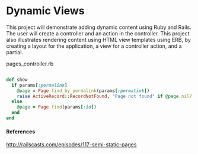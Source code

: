# Dynamic Views

This project will demonstrate adding dynamic content using Ruby and Rails. The user will create a controller and an action in the controller.  This project also illustrates rendering content using HTML view templates using ERB, by creating a layout for the application, a view for a controller action, and a partial.



pages_controller.rb

```ruby

def show
  if params[:permalink]
    @page = Page.find_by_permalink(params[:permalink])
    raise ActiveRecord::RecordNotFound, "Page not found" if @page.nil?
  else
    @page = Page.find(params[:id])
  end
end

```

#### References

http://railscasts.com/episodes/117-semi-static-pages

